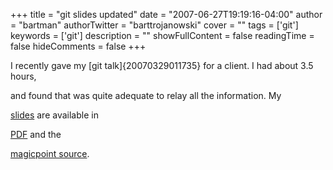 +++
title = "git slides updated"
date = "2007-06-27T19:19:16-04:00"
author = "bartman"
authorTwitter = "barttrojanowski"
cover = ""
tags = ['git']
keywords = ['git']
description = ""
showFullContent = false
readingTime = false
hideComments = false
+++

I recently gave my [git talk]{20070329011735} for a client.  I had about 3.5 hours,

and found that was quite adequate to relay all the information.  My 

[slides](/~bart/slides) are available in 

[PDF](/~bart/slides/intro-to-git/intro-to-git.pdf) and the 

[magicpoint source](/~bart/slides/intro-to-git/intro-to-git.tgz).
